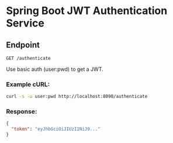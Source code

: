 # Spring Boot JWT Authentication Service

## Endpoint

```
GET /authenticate
```

Use basic auth (user:pwd) to get a JWT.

### Example cURL:

```bash
curl -s -u user:pwd http://localhost:8090/authenticate
```

### Response:

```json
{
  "token": "eyJhbGciOiJIUzI1NiJ9..."
}
```